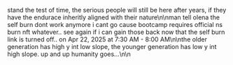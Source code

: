 stand the test of time, the serious people will still be here after years, if they have the endurace inheritly aligned with their nature\n\nman tell olena the self burn dont work anymore i cant go cause bootcamp requires official ns burn nft whatever.. see again if i can gain those back now that the self burn link is turned off..  on Apr 22, 2025 at 7:30 AM - 8:00 AM\n\nthe older generation has high y int low slope, the younger generation has low y int high slope. up and up humanity goes...\n\n